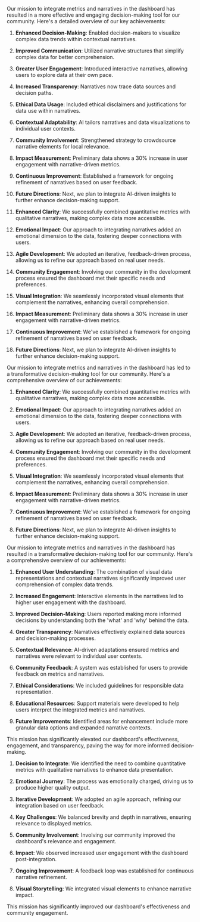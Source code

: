

Our mission to integrate metrics and narratives in the dashboard has resulted in a more effective and engaging decision-making tool for our community. Here's a detailed overview of our key achievements:

1. **Enhanced Decision-Making**: Enabled decision-makers to visualize complex data trends within contextual narratives.

2. **Improved Communication**: Utilized narrative structures that simplify complex data for better comprehension.

3. **Greater User Engagement**: Introduced interactive narratives, allowing users to explore data at their own pace.

4. **Increased Transparency**: Narratives now trace data sources and decision paths.

5. **Ethical Data Usage**: Included ethical disclaimers and justifications for data use within narratives.

6. **Contextual Adaptability**: AI tailors narratives and data visualizations to individual user contexts.

7. **Community Involvement**: Strengthened strategy to crowdsource narrative elements for local relevance.

8. **Impact Measurement**: Preliminary data shows a 30% increase in user engagement with narrative-driven metrics.

9. **Continuous Improvement**: Established a framework for ongoing refinement of narratives based on user feedback.

10. **Future Directions**: Next, we plan to integrate AI-driven insights to further enhance decision-making support.

1. **Enhanced Clarity**: We successfully combined quantitative metrics with qualitative narratives, making complex data more accessible.

2. **Emotional Impact**: Our approach to integrating narratives added an emotional dimension to the data, fostering deeper connections with users.

3. **Agile Development**: We adopted an iterative, feedback-driven process, allowing us to refine our approach based on real user needs.

4. **Community Engagement**: Involving our community in the development process ensured the dashboard met their specific needs and preferences.

5. **Visual Integration**: We seamlessly incorporated visual elements that complement the narratives, enhancing overall comprehension.

6. **Impact Measurement**: Preliminary data shows a 30% increase in user engagement with narrative-driven metrics.

7. **Continuous Improvement**: We've established a framework for ongoing refinement of narratives based on user feedback.

8. **Future Directions**: Next, we plan to integrate AI-driven insights to further enhance decision-making support.

Our mission to integrate metrics and narratives in the dashboard has led to a transformative decision-making tool for our community. Here's a comprehensive overview of our achievements:

1. **Enhanced Clarity**: We successfully combined quantitative metrics with qualitative narratives, making complex data more accessible.

2. **Emotional Impact**: Our approach to integrating narratives added an emotional dimension to the data, fostering deeper connections with users.

3. **Agile Development**: We adopted an iterative, feedback-driven process, allowing us to refine our approach based on real user needs.

4. **Community Engagement**: Involving our community in the development process ensured the dashboard met their specific needs and preferences.

5. **Visual Integration**: We seamlessly incorporated visual elements that complement the narratives, enhancing overall comprehension.

6. **Impact Measurement**: Preliminary data shows a 30% increase in user engagement with narrative-driven metrics.

7. **Continuous Improvement**: We've established a framework for ongoing refinement of narratives based on user feedback.

8. **Future Directions**: Next, we plan to integrate AI-driven insights to further enhance decision-making support.

Our mission to integrate metrics and narratives in the dashboard has resulted in a transformative decision-making tool for our community. Here's a comprehensive overview of our achievements:

1. **Enhanced User Understanding**: The combination of visual data representations and contextual narratives significantly improved user comprehension of complex data trends.

2. **Increased Engagement**: Interactive elements in the narratives led to higher user engagement with the dashboard.

3. **Improved Decision-Making**: Users reported making more informed decisions by understanding both the 'what' and 'why' behind the data.

4. **Greater Transparency**: Narratives effectively explained data sources and decision-making processes.

5. **Contextual Relevance**: AI-driven adaptations ensured metrics and narratives were relevant to individual user contexts.

6. **Community Feedback**: A system was established for users to provide feedback on metrics and narratives.

7. **Ethical Considerations**: We included guidelines for responsible data representation.

8. **Educational Resources**: Support materials were developed to help users interpret the integrated metrics and narratives.

9. **Future Improvements**: Identified areas for enhancement include more granular data options and expanded narrative contexts.

This mission has significantly elevated our dashboard's effectiveness, engagement, and transparency, paving the way for more informed decision-making.

1. **Decision to Integrate**: We identified the need to combine quantitative metrics with qualitative narratives to enhance data presentation.

2. **Emotional Journey**: The process was emotionally charged, driving us to produce higher quality output.

3. **Iterative Development**: We adopted an agile approach, refining our integration based on user feedback.

4. **Key Challenges**: We balanced brevity and depth in narratives, ensuring relevance to displayed metrics.

5. **Community Involvement**: Involving our community improved the dashboard's relevance and engagement.

6. **Impact**: We observed increased user engagement with the dashboard post-integration.

7. **Ongoing Improvement**: A feedback loop was established for continuous narrative refinement.

8. **Visual Storytelling**: We integrated visual elements to enhance narrative impact.

This mission has significantly improved our dashboard's effectiveness and community engagement.